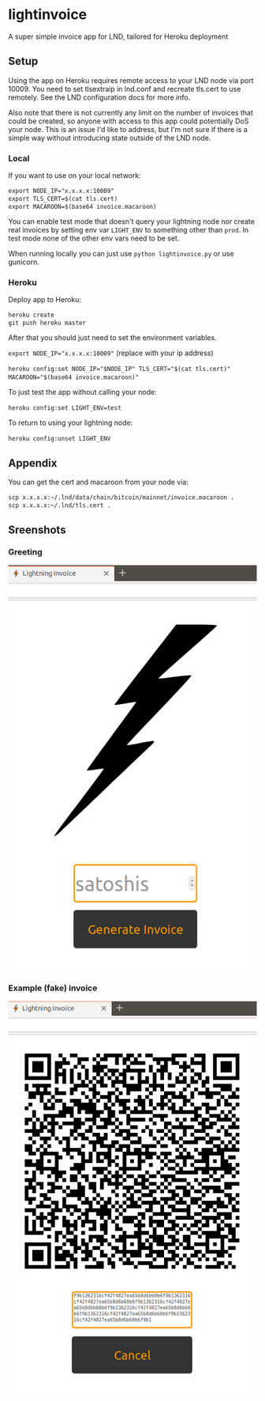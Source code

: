 # lightinvoice

A super simple invoice app for LND, tailored for Heroku deployment

## Setup

Using the app on Heroku requires remote access to your LND node via port 10009. 
You need to set tlsextraip in lnd.conf and recreate tls.cert to use remotely. 
See the LND configuration docs for more info.

Also note that there is not currently any limit on the number of invoices that could be created, so anyone with access to this app could potentially DoS your node. This is an issue I'd like to address, but I'm not sure if there is a simple way without introducing state outside of the LND node.

### Local

If you want to use on your local network:
```
export NODE_IP="x.x.x.x:10009"
export TLS_CERT=$(cat tls.cert)
export MACAROON=$(base64 invoice.macaroon)
```

You can enable test mode that doesn't query your lightning node nor create real invoices by setting env var `LIGHT_ENV` to something other than `prod`. In test mode none of the other env vars need to be set.

When running locally you can just use `python lightinvoice.py` or use gunicorn.

### Heroku

Deploy app to Heroku:

```
heroku create
git push heroku master
```

After that you should just need to set the environment variables. 

`export NODE_IP="x.x.x.x:10009"` (replace with your ip address)

`heroku config:set NODE_IP="$NODE_IP" TLS_CERT="$(cat tls.cert)" MACAROON="$(base64 invoice.macaroon)"`

To just test the app without calling your node:

`heroku config:set LIGHT_ENV=test`

To return to using your lightning node:

`heroku config:unset LIGHT_ENV`

## Appendix

You can get the cert and macaroon from your node via:
```
scp x.x.x.x:~/.lnd/data/chain/bitcoin/mainnet/invoice.macaroon .
scp x.x.x.x:~/.lnd/tls.cert .
```

## Sreenshots

### Greeting
![Initial page](screenshots/start.png)

### Example (fake) invoice
![Invoice example](screenshots/invoice.png)
